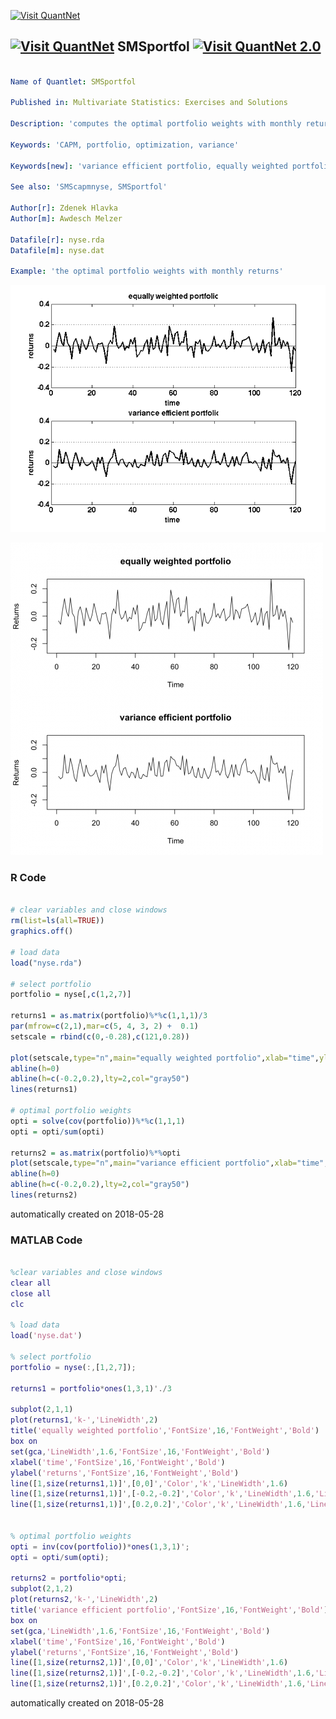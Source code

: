 [<img src="https://github.com/QuantLet/Styleguide-and-FAQ/blob/master/pictures/banner.png" width="888" alt="Visit QuantNet">](http://quantlet.de/)

## [<img src="https://github.com/QuantLet/Styleguide-and-FAQ/blob/master/pictures/qloqo.png" alt="Visit QuantNet">](http://quantlet.de/) **SMSportfol** [<img src="https://github.com/QuantLet/Styleguide-and-FAQ/blob/master/pictures/QN2.png" width="60" alt="Visit QuantNet 2.0">](http://quantlet.de/)

```yaml

Name of Quantlet: SMSportfol

Published in: Multivariate Statistics: Exercises and Solutions

Description: 'computes the optimal portfolio weights with monthly returns and the equally weighted portfolio'

Keywords: 'CAPM, portfolio, optimization, variance'

Keywords[new]: 'variance efficient portfolio, equally weighted portfolio'

See also: 'SMScapmnyse, SMSportfol'

Author[r]: Zdenek Hlavka
Author[m]: Awdesch Melzer

Datafile[r]: nyse.rda
Datafile[m]: nyse.dat

Example: 'the optimal portfolio weights with monthly returns'
```

![Picture1](SMSportfol_m.png)

![Picture2](SMSportfol_r.png)

### R Code
```r

# clear variables and close windows
rm(list=ls(all=TRUE))
graphics.off()

# load data
load("nyse.rda")

# select portfolio
portfolio = nyse[,c(1,2,7)]

returns1 = as.matrix(portfolio)%*%c(1,1,1)/3
par(mfrow=c(2,1),mar=c(5, 4, 3, 2) +  0.1)
setscale = rbind(c(0,-0.28),c(121,0.28))

plot(setscale,type="n",main="equally weighted portfolio",xlab="time",ylab="returns")
abline(h=0)
abline(h=c(-0.2,0.2),lty=2,col="gray50")
lines(returns1)

# optimal portfolio weights
opti = solve(cov(portfolio))%*%c(1,1,1)
opti = opti/sum(opti)

returns2 = as.matrix(portfolio)%*%opti
plot(setscale,type="n",main="variance efficient portfolio",xlab="time",ylab="returns")
abline(h=0)
abline(h=c(-0.2,0.2),lty=2,col="gray50")
lines(returns2)
```

automatically created on 2018-05-28

### MATLAB Code
```matlab

%clear variables and close windows
clear all
close all
clc

% load data
load('nyse.dat')

% select portfolio
portfolio = nyse(:,[1,2,7]);

returns1 = portfolio*ones(1,3,1)'./3

subplot(2,1,1)
plot(returns1,'k-','LineWidth',2)
title('equally weighted portfolio','FontSize',16,'FontWeight','Bold')
box on
set(gca,'LineWidth',1.6,'FontSize',16,'FontWeight','Bold')
xlabel('time','FontSize',16,'FontWeight','Bold')
ylabel('returns','FontSize',16,'FontWeight','Bold')
line([1,size(returns1,1)]',[0,0]','Color','k','LineWidth',1.6)
line([1,size(returns1,1)]',[-0.2,-0.2]','Color','k','LineWidth',1.6,'LineStyle',':')
line([1,size(returns1,1)]',[0.2,0.2]','Color','k','LineWidth',1.6,'LineStyle',':')


% optimal portfolio weights
opti = inv(cov(portfolio))*ones(1,3,1)';
opti = opti/sum(opti);

returns2 = portfolio*opti;
subplot(2,1,2)
plot(returns2,'k-','LineWidth',2)
title('variance efficient portfolio','FontSize',16,'FontWeight','Bold')
box on
set(gca,'LineWidth',1.6,'FontSize',16,'FontWeight','Bold')
xlabel('time','FontSize',16,'FontWeight','Bold')
ylabel('returns','FontSize',16,'FontWeight','Bold')
line([1,size(returns2,1)]',[0,0]','Color','k','LineWidth',1.6)
line([1,size(returns2,1)]',[-0.2,-0.2]','Color','k','LineWidth',1.6,'LineStyle',':')
line([1,size(returns2,1)]',[0.2,0.2]','Color','k','LineWidth',1.6,'LineStyle',':')
```

automatically created on 2018-05-28